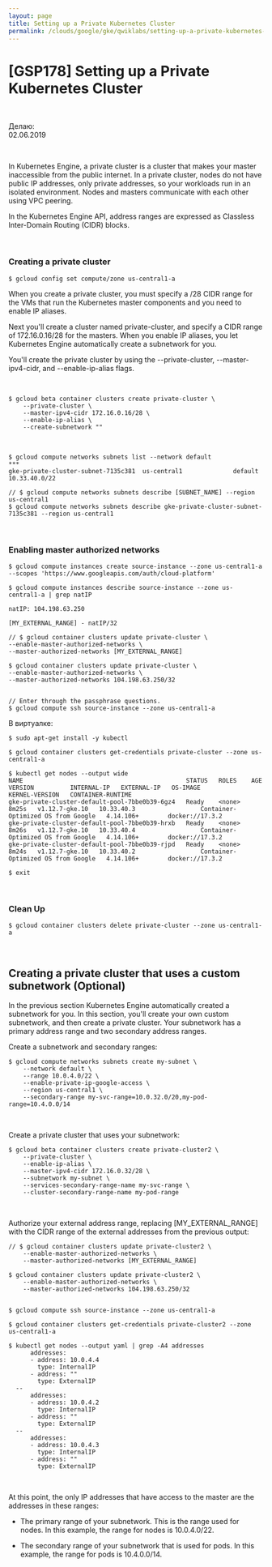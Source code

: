 ```yaml
---
layout: page
title: Setting up a Private Kubernetes Cluster 
permalink: /clouds/google/gke/qwiklabs/setting-up-a-private-kubernetes-cluster/
---
```


# [GSP178] Setting up a Private Kubernetes Cluster


<br/>

Делаю:  
02.06.2019

<br/>

In Kubernetes Engine, a private cluster is a cluster that makes your master inaccessible from the public internet. In a private cluster, nodes do not have public IP addresses, only private addresses, so your workloads run in an isolated environment. Nodes and masters communicate with each other using VPC peering.

In the Kubernetes Engine API, address ranges are expressed as Classless Inter-Domain Routing (CIDR) blocks.

<br/>

### Creating a private cluster


    $ gcloud config set compute/zone us-central1-a

When you create a private cluster, you must specify a /28 CIDR range for the VMs that run the Kubernetes master components and you need to enable IP aliases.

Next you'll create a cluster named private-cluster, and specify a CIDR range of 172.16.0.16/28 for the masters. When you enable IP aliases, you let Kubernetes Engine automatically create a subnetwork for you.

You'll create the private cluster by using the --private-cluster, --master-ipv4-cidr, and --enable-ip-alias flags.

<br/>

    $ gcloud beta container clusters create private-cluster \
        --private-cluster \
        --master-ipv4-cidr 172.16.0.16/28 \
        --enable-ip-alias \
        --create-subnetwork ""

<br/>

    $ gcloud compute networks subnets list --network default
    ***
    gke-private-cluster-subnet-7135c381  us-central1              default  10.33.40.0/22

    // $ gcloud compute networks subnets describe [SUBNET_NAME] --region us-central1
    $ gcloud compute networks subnets describe gke-private-cluster-subnet-7135c381 --region us-central1

<br/>

### Enabling master authorized networks


    $ gcloud compute instances create source-instance --zone us-central1-a --scopes 'https://www.googleapis.com/auth/cloud-platform'

    $ gcloud compute instances describe source-instance --zone us-central1-a | grep natIP

    natIP: 104.198.63.250

    [MY_EXTERNAL_RANGE] - natIP/32

    // $ gcloud container clusters update private-cluster \
    --enable-master-authorized-networks \
    --master-authorized-networks [MY_EXTERNAL_RANGE]

    $ gcloud container clusters update private-cluster \
    --enable-master-authorized-networks \
    --master-authorized-networks 104.198.63.250/32


    // Enter through the passphrase questions.
    $ gcloud compute ssh source-instance --zone us-central1-a


В виртуалке:

    $ sudo apt-get install -y kubectl

<!--
$ gcloud components install kubectl
-->

    $ gcloud container clusters get-credentials private-cluster --zone us-central1-a

    $ kubectl get nodes --output wide
    NAME                                             STATUS   ROLES    AGE     VERSION          INTERNAL-IP   EXTERNAL-IP   OS-IMAGE                             KERNEL-VERSION   CONTAINER-RUNTIME
    gke-private-cluster-default-pool-7bbe0b39-6gz4   Ready    <none>   8m25s   v1.12.7-gke.10   10.33.40.3                  Container-Optimized OS from Google   4.14.106+        docker://17.3.2
    gke-private-cluster-default-pool-7bbe0b39-hrxb   Ready    <none>   8m26s   v1.12.7-gke.10   10.33.40.4                  Container-Optimized OS from Google   4.14.106+        docker://17.3.2
    gke-private-cluster-default-pool-7bbe0b39-rjpd   Ready    <none>   8m24s   v1.12.7-gke.10   10.33.40.2                  Container-Optimized OS from Google   4.14.106+        docker://17.3.2

    $ exit

<br/>

### Clean Up

    $ gcloud container clusters delete private-cluster --zone us-central1-a

<br/>

## Creating a private cluster that uses a custom subnetwork (Optional)

In the previous section Kubernetes Engine automatically created a subnetwork for you. In this section, you'll create your own custom subnetwork, and then create a private cluster. Your subnetwork has a primary address range and two secondary address ranges.


Create a subnetwork and secondary ranges:

    $ gcloud compute networks subnets create my-subnet \
        --network default \
        --range 10.0.4.0/22 \
        --enable-private-ip-google-access \
        --region us-central1 \
        --secondary-range my-svc-range=10.0.32.0/20,my-pod-range=10.4.0.0/14

<br/>


Create a private cluster that uses your subnetwork:

    $ gcloud beta container clusters create private-cluster2 \
        --private-cluster \
        --enable-ip-alias \
        --master-ipv4-cidr 172.16.0.32/28 \
        --subnetwork my-subnet \
        --services-secondary-range-name my-svc-range \
        --cluster-secondary-range-name my-pod-range


<br/>

Authorize your external address range, replacing [MY_EXTERNAL_RANGE] with the CIDR range of the external addresses from the previous output:

    // $ gcloud container clusters update private-cluster2 \
        --enable-master-authorized-networks \
        --master-authorized-networks [MY_EXTERNAL_RANGE]

    $ gcloud container clusters update private-cluster2 \
        --enable-master-authorized-networks \
        --master-authorized-networks 104.198.63.250/32


    $ gcloud compute ssh source-instance --zone us-central1-a

    $ gcloud container clusters get-credentials private-cluster2 --zone us-central1-a

    $ kubectl get nodes --output yaml | grep -A4 addresses
          addresses:
          - address: 10.0.4.4
            type: InternalIP
          - address: ""
            type: ExternalIP
      --
          addresses:
          - address: 10.0.4.2
            type: InternalIP
          - address: ""
            type: ExternalIP
      --
          addresses:
          - address: 10.0.4.3
            type: InternalIP
          - address: ""
            type: ExternalIP


<br/>

At this point, the only IP addresses that have access to the master are the addresses in these ranges:

* The primary range of your subnetwork. This is the range used for nodes. In this example, the range for nodes is 10.0.4.0/22.

* The secondary range of your subnetwork that is used for pods. In this example, the range for pods is 10.4.0.0/14.